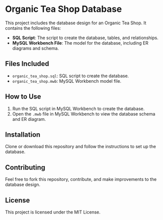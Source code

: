 # Organic Tea Shop Database

This project includes the database design for an Organic Tea Shop. It contains the following files:

- **SQL Script**: The script to create the database, tables, and relationships.
- **MySQL Workbench File**: The model for the database, including ER diagrams and schema.

## Files Included
- `organic_tea_shop.sql`: SQL script to create the database.
- `organic_tea_shop.mwb`: MySQL Workbench model file.

## How to Use
1. Run the SQL script in MySQL Workbench to create the database.
2. Open the `.mwb` file in MySQL Workbench to view the database schema and ER diagram.

## Installation
Clone or download this repository and follow the instructions to set up the database.

## Contributing
Feel free to fork this repository, contribute, and make improvements to the database design.

## License
This project is licensed under the MIT License.
